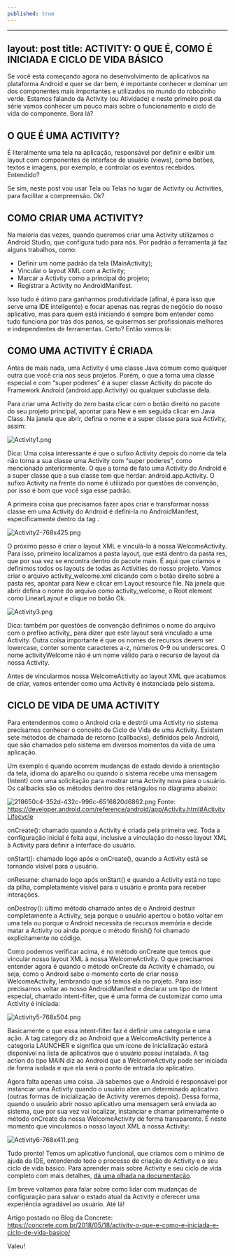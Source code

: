 ```yaml
---
published: true
---
```

---
layout: post
title: ACTIVITY: O QUE É, COMO É INICIADA E CICLO DE VIDA BÁSICO
---

Se você está começando agora no desenvolvimento de aplicativos na plataforma Android e quer se dar bem, é importante conhecer e dominar um dos componentes mais importantes e utilizados no mundo do robozinho verde. Estamos falando da Activity (ou Atividade) e neste primeiro post da série vamos conhecer um pouco mais sobre o funcionamento e ciclo de vida do componente. Bora lá?

## O QUE É UMA ACTIVITY?

É literalmente uma tela na aplicação, responsável por definir e exibir um layout com componentes de interface de usuário (views), como botões, textos e imagens, por exemplo, e controlar os eventos recebidos. Entendido?

Se sim, neste post vou usar Tela ou Telas no lugar de Activity ou Activities, para facilitar a compreensão. Ok?

## COMO CRIAR UMA ACTIVITY?

Na maioria das vezes, quando queremos criar uma Activity utilizamos o Android Studio, que configura tudo para nós. Por padrão a ferramenta já faz alguns trabalhos, como:

- Definir um nome padrão da tela (MainActivity);
- Vincular o layout XML com a Activity;
- Marcar a Activity como a principal do projeto;
- Registrar a Activity no AndroidManifest.

Isso tudo é ótimo para ganharmos produtividade (afinal, é para isso que serve uma IDE inteligente) e focar apenas nas regras de negócio do nosso aplicativo, mas para quem está iniciando é sempre bom entender como tudo funciona por trás dos panos, se quisermos ser profissionais melhores e independentes de ferramentas. Certo? Então vamos lá:

## COMO UMA ACTIVITY É CRIADA

Antes de mais nada, uma Activity é uma classe Java comum como qualquer outra que você cria nos seus projetos. Porém, o que a torna uma classe especial e com “super poderes” é a super classe Activity do pacote do Framework Android (android.app.Activity) ou qualquer subclasse dela.

Para criar uma Activity do zero basta clicar com o botão direito no pacote do seu projeto principal, apontar para New e em seguida clicar em Java Class. Na janela que abrir, defina o nome e a super classe para sua Activity, assim:

![Activity1.png]({{site.baseurl}}/_posts/Activity1.png)

Dica: Uma coisa interessante é que o sufixo Activity depois do nome da tela não torna a sua classe uma Activity com “super poderes”, como mencionado anteriormente. O que a torna de fato uma Activity do Android é a super classe que a sua classe tem que herdar: android.app.Activity. O sufixo Activity na frente do nome é utilizado por questões de convenção, por isso é bom que você siga esse padrão.

A primeira coisa que precisamos fazer após criar e transformar nossa classe em uma Activity do Android é defini-la no AndroidManifest, especificamente dentro da tag <application></application>.

![Activity2-768x425.png]({{site.baseurl}}/_posts/Activity2-768x425.png)

O próximo passo é criar o layout XML e vinculá-lo à nossa WelcomeActivity. Para isso, primeiro localizamos a pasta layout, que está dentro da pasta res, que por sua vez se encontra dentro do pacote main. É aqui que criamos e definimos todos os layouts de todas as Activities do nosso projeto. Vamos criar o arquivo activity_welcome.xml clicando com o botão direito sobre a pasta res, apontar para New e clicar em Layout resource file. Na janela que abrir defina o nome do arquivo como activity_welcome, o Root element como LinearLayout e clique no botão Ok.

![Activity3.png]({{site.baseurl}}/_posts/Activity3.png)

Dica: também por questões de convenção definimos o nome do arquivo com o prefixo activity_ para dizer que este layout será vinculado a uma Activity. Outra coisa importante é que os nomes de recursos devem ser lowercase, conter somente caracteres a-z, números 0-9 ou underscores. O nome activityWelcome não é um nome válido para o recurso de layout da nossa Activity.

Antes de vincularmos nossa WelcomeActivity ao layout XML que acabamos de criar, vamos entender como uma Activity é instanciada pelo sistema.

## CICLO DE VIDA DE UMA ACTIVITY

Para entendermos como o Android cria e destrói uma Activity no sistema precisamos conhecer o conceito de Ciclo de Vida de uma Activity. Existem sete métodos de chamada de retorno (callbacks), definidos pelo Android, que são chamados pelo sistema em diversos momentos da vida de uma aplicação.

Um exemplo é quando ocorrem mudanças de estado devido à orientação da tela, idioma do aparelho ou quando o sistema recebe uma mensagem (Intent) com uma solicitação para mostrar uma Activity nova para o usuário. Os callbacks são os métodos dentro dos retângulos no diagrama abaixo:

![218650c4-352d-432c-996c-6516820d6862.png]({{site.baseurl}}/_posts/218650c4-352d-432c-996c-6516820d6862.png)
Fonte: https://developer.android.com/reference/android/app/Activity.html#ActivityLifecycle

onCreate(): chamado quando a Activity é criada pela primeira vez. Toda a configuração inicial é feita aqui, inclusive a vinculação do nosso layout XML à Activity para definir a interface do usuário.

onStart(): chamado logo após o onCreate(), quando a Activity está se tornando visível para o usuário.

onResume: chamado logo após onStart() e quando a Activity está no topo da pilha, completamente visível para o usuário e pronta para receber interações.

onDestroy(): último método chamado antes de o Android destruir completamente a Activity, seja porque o usuário apertou o botão voltar em uma tela ou porque o Android necessita de recursos memória e decide matar a Activity ou ainda porque o método finish() foi chamado explicitamente no código.

Como podemos verificar acima, é no método onCreate que temos que vincular nosso layout XML à nossa WelcomeActivity. O que precisamos entender agora é quando o método onCreate da Activity é chamado, ou seja, como o Android sabe o momento certo de criar nossa WelcomeActivity, lembrando que só temos ela no projeto. Para isso precisamos voltar ao nosso AndroidManifest e declarar um tipo de Intent especial, chamado intent-filter, que é uma forma de customizar como uma Activity é iniciada:

![Activity5-768x504.png]({{site.baseurl}}/_posts/Activity5-768x504.png)

Basicamente o que essa intent-filter faz é definir uma categoria e uma ação. A tag category diz ao Android que a WelcomeActivity pertence à categoria LAUNCHER e significa que um ícone de inicialização estará disponível na lista de aplicativos que o usuário possui instalada. A tag action do tipo MAIN diz ao Android que a WelcomeActivity pode ser iniciada de forma isolada e que ela será o ponto de entrada do aplicativo.

Agora falta apenas uma coisa. Já sabemos que o Android é responsável por instanciar uma Activity quando o usuário abre um determinado aplicativo (outras formas de inicialização de Activity veremos depois). Dessa forma, quando o usuário abrir nosso aplicativo uma mensagem será enviada ao sistema, que por sua vez vai localizar, instanciar e chamar primeiramente o método onCreate da nossa WelcomeActivity de forma transparente. É neste momento que vinculamos o nosso layout XML à nossa Activity:

![Activity6-768x411.png]({{site.baseurl}}/_posts/Activity6-768x411.png)

Tudo pronto! Temos um aplicativo funcional, que criamos com o mínimo de ajuda da IDE, entendendo todo o processo de criação de Activity e o seu ciclo de vida básico. Para aprender mais sobre Activity e seu ciclo de vida completo com mais detalhes, [dá uma olhada na documentação](https://developer.android.com/reference/android/app/Activity).

Em breve voltamos para falar sobre como lidar com mudanças de configuração para salvar o estado atual da Activity e oferecer uma experiência agradável ao usuário. Até lá!

Artigo postado no Blog da Concrete:
https://concrete.com.br/2018/05/18/activity-o-que-e-como-e-iniciada-e-ciclo-de-vida-basico/

Valeu!
